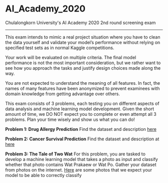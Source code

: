 # AI_Academy_2020
Chulalongkorn University's AI Academy 2020 2nd round screening exam

---
This exam intends to mimic a real project situation where you have to clean the data yourself and validate your model’s performance without relying on specified test sets as in normal Kaggle competitions.

Your work will be evaluated on multiple criteria. The final model performance is not the most important consideration, but we rather want to see how you approach the tasks and justify design choices made along the way.

You are not expected to understand the meaning of all features. In fact, the names of many features have been anonymized to prevent examinees with domain knowledge from getting advantage over others.

This exam consists of 3 problems, each testing you on different aspects of data analysis and machine learning model development. Given the short amount of time, we DO NOT expect you to complete or even attempt all 3 problems. Plan your time wisely and show us what you can do!

**Problem 1: Drug Allergy Prediction**
Find the dataset and description [here](www.kaggle.com/dataset/164839c70ca43c870151479e85f496daa3b68be24a93c44fa1cd153c66049bf5)

**Problem 2: Cancer Survival Prediction**
Find the dataset and description at [here](www.kaggle.com/dataset/b830860b3bd50fbe6d2f9448dcb1fd18da025a4ae41208cf4bd557292cac6eab)

**Problem 3: The Tale of Two Wat**
For this problem, you are tasked to develop a machine learning model that takes a photo as input and classify whether that photo contains Wat Prakaew or Wat Po. Gather your dataset from photos on the internet. [Here](https://drive.google.com/open?id=1mdZLeiG0NSR6idRFCs9k_1GAsJ59riDK) are some photos that we expect your model to be able to correctly classify 



